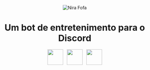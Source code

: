 <p align="center">
  <img src="https://i.postimg.cc/t4VwKg9H/nirapcsentada-removebg-preview.png" title="Nira Fofa" />
</p>
  <h1 align="center">Um bot de entretenimento para o Discord</h1>
  <p align="center">
 <a href="https://www.instagram.com/nirabott/?utm_source=ig_web_button_share_sheet&igsh=ZDNlZDc0MzIxNw%3D%3D#"><img src="https://i.postimg.cc/4xrsrMtm/1298747-instagram-brand-logo-social-media-icon.png" height="50" /></a>
    &nbsp;
 <a href="https://recai.site"><img src="https://i.postimg.cc/63DHKkw1/8726076-link-icon.png" height="50" /></a>
 &nbsp;
 <a href="https://github.com/nirabott"><img src="https://i.postimg.cc/mrXyS056/8725846-github-alt-icon.png" height="50" /></a>
